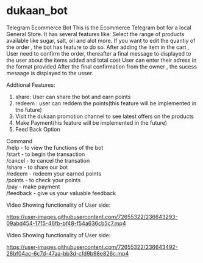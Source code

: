 # dukaan_bot
Telegram Ecommerce Bot
This is the Ecommerce Telegram bot for a local General Store.
It has several features like:
Select the range of products available like sugar, salt, oil and alot more.
If you want to edit the quantiy of the order , the bot has feature to do so.
After adding the item in the cart , User need to confirm the order, thereafter a final message to displayed to the user about the items added and total cost
User can enter their adress in the format provided 
After the final confirmation from the owner , the sucess mesaage is displayed to the usser.

Addtional Features:
1. share: User can share the bot and earn points
2. redeem : user can reddem the points(this feature will be implemented in the future)
3. Visit the dukaan promotion channel to see latest offers on the products
4. Make Payment(his feature will be implemented in the future)
5. Feed Back Option


  Command<br/>
  /help - to view the functions of the bot<br/>
  /start - to begin the transaction<br/>
  /cancel - to cancel the transation<br/>
  /share - to share our bot<br/>
  /redeem - redeem your earned points<br/>
  /points - to check your points</br>
  /pay - make payment<br/>
  /feedback - give us your valuable feedback<br/>
  
  
Video Showing functionality of User side:

https://user-images.githubusercontent.com/72655322/236643293-09abd454-1715-46fb-bf48-f54a636cb5c7.mp4

Video Showing functionality of User side:

https://user-images.githubusercontent.com/72655322/236643492-28bf04ac-6c7d-47aa-bb3d-cfd9b98e826c.mp4

